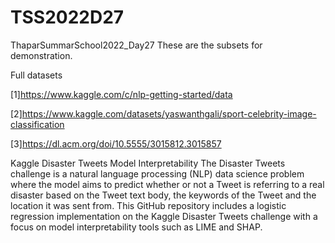# TSS2022D27
ThaparSummarSchool2022_Day27
These are the subsets for demonstration.


Full datasets

[1]https://www.kaggle.com/c/nlp-getting-started/data

[2]https://www.kaggle.com/datasets/yaswanthgali/sport-celebrity-image-classification

[3]https://dl.acm.org/doi/10.5555/3015812.3015857

Kaggle Disaster Tweets Model Interpretability
The Disaster Tweets challenge is a natural language processing (NLP) data science problem where the model aims to predict whether or not a Tweet is referring to a real disaster based on the Tweet text body, the keywords of the Tweet and the location it was sent from.
This GitHub repository includes a logistic regression implementation on the Kaggle Disaster Tweets challenge with a focus on model interpretability tools such as LIME and SHAP. 
